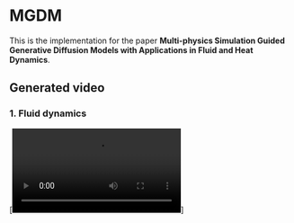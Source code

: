 # MGDM

This is the implementation for the paper **Multi-physics Simulation Guided Generative Diffusion Models with Applications in Fluid and Heat Dynamics**.


## Generated video

### 1. Fluid dynamics
[![AM surface](generated_video/heatvideo01.avi)]
